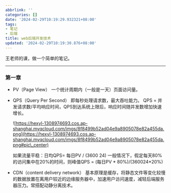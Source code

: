 ```yaml
---
abbrlink: ''
categories: []
date: '2024-02-29T10:19:29.932321+08:00'
tags:
- 笔记
- 后端
title: web后端开发技术
updated: '2024-02-29T10:19:30.876+08:00'
---
```

王老师的课，做一个简单的笔记。

---

### 第一章

- PV（Page View）
  一个统计周期内（一般是一天）页面访问量。
- QPS（Query Per Second）
  即每秒处理请求数，最大吞吐能力。
  QPS = 并发请求数/平均响应时间，QPS到达系统上限后，响应时间随并发数增加快速增长。
  
  ![https://hexyl-1308974693.cos.ap-shanghai.myqcloud.com/imgs/8f8499b52ad04e9a8905078e82a455da.png](https://hexyl-1308974693.cos.ap-shanghai.myqcloud.com/imgs/8f8499b52ad04e9a8905078e82a455da.png#pic\_center)
  
  如果流量平稳：日均QPS= 每日PV / (3600 24)
  一般情况下，假定每天80%的访问集中在20%的时间，则峰值QPS = (每日PV * 80%)/(360024*20%)
- CDN（content delivery network）
  基本原理是缓存，将静态文件等变化较慢的数据放置在离用户较近的边缘服务器中，加速用户访问速度，减轻后端服务器压力。常搭配动静分离技术。

